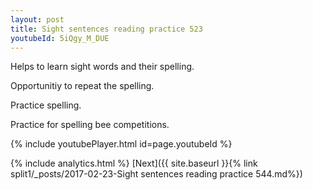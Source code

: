 ```yaml
---
layout: post
title: Sight sentences reading practice 523
youtubeId: 5iQgy_M_DUE
---
```

 
 
Helps to learn sight words and their spelling.

Opportunitiy to repeat the spelling. 

Practice spelling. 
 
Practice for spelling bee competitions. 
 
{% include youtubePlayer.html id=page.youtubeId %}
 
 
{% include analytics.html %} 
[Next]({{ site.baseurl }}{% link  split1/_posts/2017-02-23-Sight sentences reading practice 544.md%})
 
